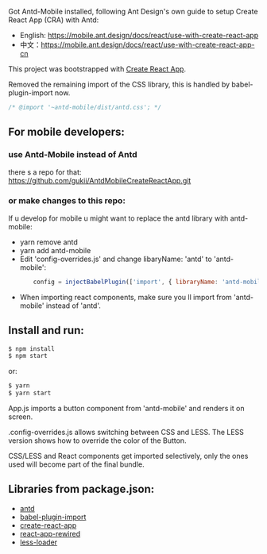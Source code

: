 
Got Antd-Mobile installed, following Ant Design's own guide to setup Create React App (CRA) with Antd:
- English: https://mobile.ant.design/docs/react/use-with-create-react-app
- 中文：https://mobile.ant.design/docs/react/use-with-create-react-app-cn

This project was bootstrapped with [Create React App](https://github.com/facebookincubator/create-react-app).

Removed the remaining import of the CSS library, this is handled by babel-plugin-import now.
```js
/* @import '~antd-mobile/dist/antd.css'; */
```

## For mobile developers:
### use Antd-Mobile instead of Antd
there s a repo for that:
https://github.com/gukii/AntdMobileCreateReactApp.git

### or make changes to this repo:

If u develop for mobile u might want to replace the antd library with antd-mobile:
- yarn remove antd
- yarn add antd-mobile
- Edit 'config-overrides.js' and change libaryName: 'antd' to 'antd-mobile':
```js
       config = injectBabelPlugin(['import', { libraryName: 'antd-mobile', style: true }], config);  
```
- When importing react components, make sure you ll import from 'antd-mobile' instead of 'antd'.


## Install and run:

```bash
$ npm install
$ npm start
```

or:

```bash
$ yarn
$ yarn start
```


App.js imports a button component from 'antd-mobile' and renders it on screen.

.config-overrides.js allows switching between CSS and LESS.
The LESS version shows how to override the color of the Button.

CSS/LESS and React components get imported selectively, only the ones used will become part of the final bundle.


## Libraries from package.json:

- [antd](https://github.com/ant-design/ant-design-mobile)
- [babel-plugin-import](http://github.com/ant-design/babel-plugin-import/)
- [create-react-app](https://github.com/facebookincubator/create-react-app)
- [react-app-rewired](https://github.com/timarney/react-app-rewired)
- [less-loader](https://github.com/webpack/less-loader)



